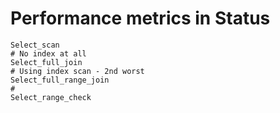 # Performance metrics in Status 

```
Select_scan 
# No index at all 
Select_full_join
# Using index scan - 2nd worst
Select_full_range_join
#
Select_range_check
```

